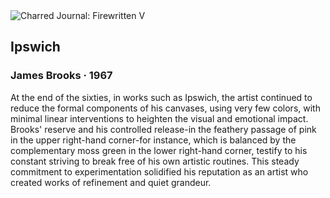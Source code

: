 <div class="artwork-of-the-day">
  <div class="container">
    <div class="img-wrapper">
      <img
        src="https://uploads4.wikiart.org/images/james-brooks/ipswich-1967.jpg"
        alt="Charred Journal: Firewritten V" />
    </div>
    <div class="artwork-detail">
      <div class="artwork-origin"> 
        <h2 class="artwork-name">Ipswich</h2>
        <h3 class="artist">
          James Brooks
                    ·  1967
        </h3>
      </div>
      <p class="description">
        <span class="artwork-description-text ng-binding" ng-bind-html="viewModel.ArtworkOfTheDay.Description | unsafe">At the end of the sixties, in works such as Ipswich, the artist continued to reduce the formal components of his canvases, using very few colors, with minimal linear interventions to heighten the visual and emotional impact. Brooks' reserve and his controlled release-in the feathery passage of pink in the upper right-hand corner-for instance, which is balanced by the complementary moss green in the lower right-hand corner, testify to his constant striving to break free of his own artistic routines. This steady commitment to experimentation solidified his reputation as an artist who created works of refinement and quiet grandeur.</span>
                        <div class="text-shadow-container" ng-show="showShadow" style=""></div>
      </p>
    </div>
  </div>

</div>
